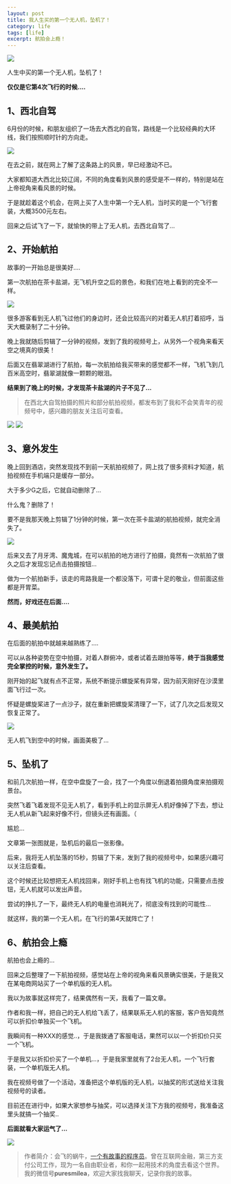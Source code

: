 ```yaml
---
layout: post
title: 我人生买的第一个无人机，坠机了！
category: life
tags: [life]
excerpt: 航拍会上瘾！
---
```


![](http://favorites.ren/assets/images/2020/it/zhuiji/zhuiji01.jpg) 

人生中买的第一个无人机，坠机了！

**仅仅是它第4次飞行的时候....**

## 1、西北自驾

6月份的时候，和朋友组织了一场去大西北的自驾，路线是一个比较经典的大环线，我们按照顺时针的方向走。

![](http://favorites.ren/assets/images/2020/it/zhuiji/zhuiji02.jpg) 

在去之前，就在网上了解了这条路上的风景，早已经激动不已。

大家都知道大西北比较辽阔，不同的角度看到风景的感受是不一样的，特别是站在上帝视角来看风景的时候。

于是就趁着这个机会，在网上买了人生中第一个无人机，当时买的是一个飞行套装，大概3500元左右。

回来之后试飞了一下，就愉快的带上了无人机，去西北自驾了...

## 2、开始航拍

故事的一开始总是很美好....

第一次航拍在茶卡盐湖，无飞机升空之后的景色，和我们在地上看到的完全不一样。

![](http://favorites.ren/assets/images/2020/it/zhuiji/zhuiji03.jpg) 

很多游客看到无人机飞过他们的身边时，还会比较高兴的对着无人机打着招呼，当天大概录制了二十分钟。

晚上我就随后剪辑了一分钟的视频，发到了我的视频号上，从另外一个视角来看天空之境真的很美！

后面又在翡翠湖进行了航拍，每一次航拍给我买带来的感觉都不一样，飞机飞到几百米高空时，翡翠湖就像一颗颗的眼泪。

**结果到了晚上的时候，才发现茶卡盐湖的片子不见了...**

>在西北大自驾拍摄的照片和部分航拍视频，都发布到了我和不会笑青年的视频号中，感兴趣的朋友关注后可查看。

![](http://favorites.ren/assets/images/2020/it/zhuiji/zhuiji04.jpg) 
![](http://favorites.ren/assets/images/2020/it/zhuiji/zhuiji05.jpg) 

## 3、意外发生

晚上回到酒店，突然发现找不到前一天航拍视频了，网上找了很多资料才知道，航拍视频在手机端只是缓存一部分。

大于多少G之后，它就自动删除了...

什么鬼？删除了！

要不是我那天晚上剪辑了1分钟的时候，第一次在茶卡盐湖的航拍视频，就完全消失了。

![](http://favorites.ren/assets/images/2020/it/zhuiji/zhuiji06.jpg) 

后来又去了月牙湾、魔鬼城，在可以航拍的地方进行了拍摄，竟然有一次航拍了很久之后才发现忘记点击拍摄按钮...

做为一个航拍新手，该走的弯路我是一个都没落下，可谓十足的敬业，但前面这些都是开胃菜。

**然而，好戏还在后面....**

## 4、最美航拍

在后面的航拍中就越来越熟练了....

可以从各种姿势在空中拍摄，对着人群俯冲，或者试着去跟拍等等，**终于当我感觉完全掌控的时候，意外发生了。**

刚开始的起飞就有点不正常，系统不断提示螺旋桨有异常，因为前天刚好在沙漠里面飞行过一次。

怀疑是螺旋桨进了一点沙子，就在重新把螺旋桨清理了一下，试了几次之后发现又恢复正常了。

![](http://favorites.ren/assets/images/2020/it/zhuiji/zhuiji07.jpg) 

无人机飞到空中的时候，画面美极了...

## 5、坠机了

和前几次航拍一样，在空中盘旋了一会，找了一个角度以倒退着拍摄角度来拍摄观景台。

突然飞着飞着发现不见无人机了，看到手机上的显示屏无人机好像掉了下去，想让无人机从新飞起来好像不行，但镜头还有画面。（

尴尬...

文章第一张图就是，坠机后的最后一张影像。

后来，我将无人机坠落的15秒，剪辑了下来，发到了我的视频号中，如果感兴趣可以关注后查看。

这个时候还比较想把无人机找回来，刚好手机上也有找飞机的功能，只需要点击按钮，无人机就可以发出声音。

尝试的挣扎了一下，最终无人机的电量也消耗光了，彻底没有找到的可能性...

就这样，我的第一个无人机，在飞行的第4天就阵亡了！

## 6、航拍会上瘾

航拍也会上瘾的...

回来之后整理了一下航拍视频，感觉站在上帝的视角来看风景确实很美，于是我又在某电商网站买了一个单机版的无人机。

我以为故事就这样完了，结果偶然有一天，我看了一篇文章。

作者和我一样，把自己的无人机给飞丢了，结果联系无人机的客服，客户告知竟然可以折扣价单独买一个飞机。

我瞬间有一种XXX的感觉..，于是我拨通了客服电话，果然可以以一个折扣价只买一个飞机。

于是我又以折扣价买了一个单机...，于是我家里就有了2台无人机，一个飞行套装，一个单机版无人机。

我在视频号做了一个活动，准备把这个单机版的无人机，以抽奖的形式送给关注我视频号的读者。

目前还在进行中，如果大家想参与抽奖，可以选择关注下方我的视频号，我准备这里头就搞一个抽奖..

**后面就看大家运气了...**

![](http://favorites.ren/assets/images/2020/it/zhuiji/zhuiji08.jpg) 

>作者简介：会飞的蜗牛，[一个有故事的程序员](http://www.ityouknow.com/life/2020/03/25/fengkou-10year.html)。曾在互联网金融，第三方支付公司工作，现为一名自由职业者，和你一起用技术的角度去看这个世界。我的微信号**puresmilea**，欢迎大家找我聊天，记录你我的故事。








